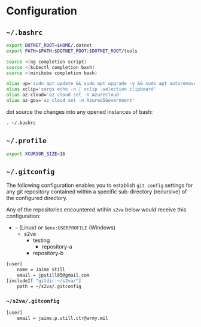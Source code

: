 # Configuration

## `~/.bashrc`

```sh
export DOTNET_ROOT=$HOME/.dotnet
export PATH=$PATH:$DOTNET_ROOT:$DOTNET_ROOT/tools

source <(ng completion script)
source <(kubectl completion bash)
source <(minikube completion bash)

alias up='sudo apt update && sudo apt upgrade -y && sudo apt autoremove -y'
alias xclip='xargs echo -n | xclip -selection clipboard'
alias az-cloud='az cloud set -n AzureCloud'
alias az-gov='az cloud set -n AzureUSGovernment'
```

dot source the changes into any opened instances of bash:

```sh
. ~/.bashrc
```

## `~/.profile`

```sh
export XCURSOR_SIZE=16
```

## `~/.gitconfig`

The following configuration enables you to establish `git config` settings for any git repository contained within a specific sub-directory (recursive) of the configured directory.

Any of the repositories encountered wtihin `s2va` below would receive this configuration:

* `~` (Linux) or `$env:USERPROFILE` (Windows)
    * s2va
        * testing
            * repository-a
        * repository-b

```sh
[user]
	name = Jaime Still
	email = jpstill85@gmail.com
[includeIf "gitdir:~/s2va/"]
	path = ~/s2va/.gitconfig
```

### `~/s2va/.gitconfig`

```sh
[user]
	email = jaime.p.still.ctr@army.mil
```